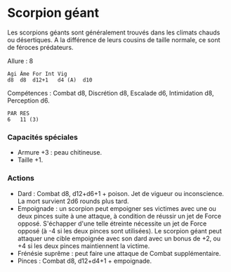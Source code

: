 # Scorpion géant

Les scorpions géants sont généralement trouvés dans les climats chauds ou désertiques. A la différence de leurs cousins de taille normale, ce sont de féroces prédateurs.

Allure : 8

	Agi	Âme	For	Int	Vig
	d8	d8	d12+1	d4 (A)	d10

Compétences : Combat d8, Discrétion d8, Escalade d6, Intimidation d8, Perception d6.

	PAR	RES
	6	11 (3)

### Capacités spéciales
- Armure +3 : peau chitineuse.
- Taille +1.

### Actions
- Dard : Combat d8, d12+d6+1 + poison. Jet de vigueur ou inconscience. La mort survient 2d6 rounds plus tard.
- Empoignade : un scorpion peut empoigner ses victimes avec une ou deux pinces suite à une attaque, à condition de réussir un jet de Force opposé. S'échapper d'une telle étreinte nécessite un jet de Force opposé (à -4 si les deux pinces sont utilisées). Le scorpion géant peut attaquer une cible empoignée avec son dard avec un bonus de +2, ou +4 si les deux pinces maintiennent la victime. 
- Frénésie suprême : peut faire une attaque de Combat supplémentaire.
- Pinces : Combat d8, d12+d4+1 + empoignade. 
